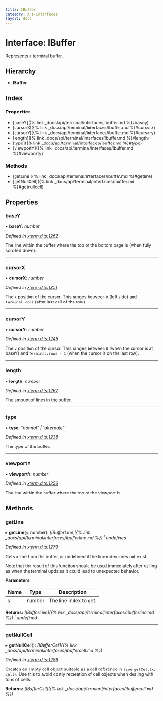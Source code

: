 ```yaml
---
title: IBuffer
category: API-interfaces
layout: docs
---
```



# Interface: IBuffer

Represents a terminal buffer.

## Hierarchy

* **IBuffer**

## Index

### Properties

* [baseY]({% link _docs/api/terminal/interfaces/ibuffer.md %}#basey)
* [cursorX]({% link _docs/api/terminal/interfaces/ibuffer.md %}#cursorx)
* [cursorY]({% link _docs/api/terminal/interfaces/ibuffer.md %}#cursory)
* [length]({% link _docs/api/terminal/interfaces/ibuffer.md %}#length)
* [type]({% link _docs/api/terminal/interfaces/ibuffer.md %}#type)
* [viewportY]({% link _docs/api/terminal/interfaces/ibuffer.md %}#viewporty)

### Methods

* [getLine]({% link _docs/api/terminal/interfaces/ibuffer.md %}#getline)
* [getNullCell]({% link _docs/api/terminal/interfaces/ibuffer.md %}#getnullcell)

## Properties

###  baseY

• **baseY**: *number*

*Defined in [xterm.d.ts:1262](https://github.com/xtermjs/xterm.js/blob/4.10.0/typings/xterm.d.ts#L1262)*

The line within the buffer where the top of the bottom page is (when
fully scrolled down).

___

###  cursorX

• **cursorX**: *number*

*Defined in [xterm.d.ts:1251](https://github.com/xtermjs/xterm.js/blob/4.10.0/typings/xterm.d.ts#L1251)*

The x position of the cursor. This ranges between `0` (left side) and
`Terminal.cols` (after last cell of the row).

___

###  cursorY

• **cursorY**: *number*

*Defined in [xterm.d.ts:1245](https://github.com/xtermjs/xterm.js/blob/4.10.0/typings/xterm.d.ts#L1245)*

The y position of the cursor. This ranges between `0` (when the
cursor is at baseY) and `Terminal.rows - 1` (when the cursor is on the
last row).

___

###  length

• **length**: *number*

*Defined in [xterm.d.ts:1267](https://github.com/xtermjs/xterm.js/blob/4.10.0/typings/xterm.d.ts#L1267)*

The amount of lines in the buffer.

___

###  type

• **type**: *"normal" | "alternate"*

*Defined in [xterm.d.ts:1238](https://github.com/xtermjs/xterm.js/blob/4.10.0/typings/xterm.d.ts#L1238)*

The type of the buffer.

___

###  viewportY

• **viewportY**: *number*

*Defined in [xterm.d.ts:1256](https://github.com/xtermjs/xterm.js/blob/4.10.0/typings/xterm.d.ts#L1256)*

The line within the buffer where the top of the viewport is.

## Methods

###  getLine

▸ **getLine**(`y`: number): *[IBufferLine]({% link _docs/api/terminal/interfaces/ibufferline.md %}) | undefined*

*Defined in [xterm.d.ts:1279](https://github.com/xtermjs/xterm.js/blob/4.10.0/typings/xterm.d.ts#L1279)*

Gets a line from the buffer, or undefined if the line index does not
exist.

Note that the result of this function should be used immediately after
calling as when the terminal updates it could lead to unexpected
behavior.

**Parameters:**

Name | Type | Description |
------ | ------ | ------ |
`y` | number | The line index to get.  |

**Returns:** *[IBufferLine]({% link _docs/api/terminal/interfaces/ibufferline.md %}) | undefined*

___

###  getNullCell

▸ **getNullCell**(): *[IBufferCell]({% link _docs/api/terminal/interfaces/ibuffercell.md %})*

*Defined in [xterm.d.ts:1286](https://github.com/xtermjs/xterm.js/blob/4.10.0/typings/xterm.d.ts#L1286)*

Creates an empty cell object suitable as a cell reference in
`line.getCell(x, cell)`. Use this to avoid costly recreation of
cell objects when dealing with tons of cells.

**Returns:** *[IBufferCell]({% link _docs/api/terminal/interfaces/ibuffercell.md %})*

